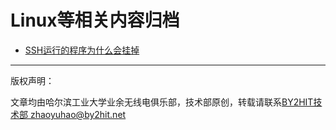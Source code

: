 # Linux等相关内容归档
* [SSH运行的程序为什么会挂掉](/linux/SSH_why_dead.md)




----
版权声明：

文章均由哈尔滨工业大学业余无线电俱乐部，技术部原创，转载请联系[BY2HIT技术部 zhaoyuhao@by2hit.net](zhaoyuhao@by2hit.net)